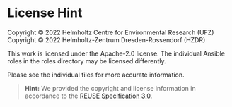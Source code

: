 # License Hint

Copyright © 2022 Helmholtz Centre for Environmental Research (UFZ)  
Copyright © 2022 Helmholtz-Zentrum Dresden-Rossendorf (HZDR)

This work is licensed under the Apache-2.0 license.
The individual Ansible roles in the roles directory may be licensed differently.

Please see the individual files for more accurate information.

> **Hint:** We provided the copyright and license information in accordance to the [REUSE Specification 3.0](https://reuse.software/spec/).

